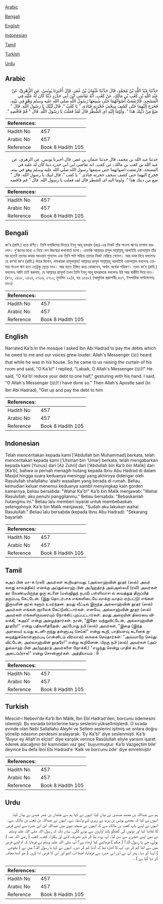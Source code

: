 [Arabic](#arabic)

[Bengali](#bengali)

[English](#english)

[Indonesian](#indonesian)

[Tamil](#tamil)

[Turkish](#turkish)

[Urdu](#urdu)

## Arabic


<div dir="rtl" lang="ar" style={{fontSize:'larger',backgroundColor:'#f8f9fa',padding:20}}>
حَدَّثَنَا عَبْدُ اللَّهِ بْنُ مُحَمَّدٍ، قَالَ حَدَّثَنَا عُثْمَانُ بْنُ عُمَرَ، قَالَ أَخْبَرَنَا يُونُسُ، عَنِ الزُّهْرِيِّ، عَنْ عَبْدِ اللَّهِ بْنِ كَعْبِ بْنِ مَالِكٍ، عَنْ كَعْبٍ، أَنَّهُ تَقَاضَى ابْنَ أَبِي حَدْرَدٍ دَيْنًا كَانَ لَهُ عَلَيْهِ فِي الْمَسْجِدِ، فَارْتَفَعَتْ أَصْوَاتُهُمَا حَتَّى سَمِعَهَا رَسُولُ اللَّهِ صلى الله عليه وسلم وَهْوَ فِي بَيْتِهِ، فَخَرَجَ إِلَيْهِمَا حَتَّى كَشَفَ سِجْفَ حُجْرَتِهِ فَنَادَى ‏"‏ يَا كَعْبُ ‏"‏‏.‏ قَالَ لَبَّيْكَ يَا رَسُولَ اللَّهِ‏.‏ قَالَ ‏"‏ ضَعْ مِنْ دَيْنِكَ هَذَا ‏"‏‏.‏ وَأَوْمَأَ إِلَيْهِ أَىِ الشَّطْرَ قَالَ لَقَدْ فَعَلْتُ يَا رَسُولَ اللَّهِ‏.‏ قَالَ ‏"‏ قُمْ فَاقْضِهِ ‏"‏‏.‏
</div>
<div style={{backgroundColor:'#f8f9fa',padding:20, marginBottom: 10}}><table> <thead> <tr> <th>References:</th> <th></th> </tr> </thead> <tbody><tr><td>Hadith No</td><td>457</td></tr><tr><td>Arabic No</td><td>457</td></tr><tr><td>Reference</td><td>Book 8 Hadith 105</td></tr></tbody></table></div>


<div dir="rtl" lang="ar" style={{fontSize:'larger',backgroundColor:'#f8f9fa',padding:20}}>
حدثنا عبد الله بن محمد، قال حدثنا عثمان بن عمر، قال اخبرنا يونس، عن الزهري، عن عبد الله بن كعب بن مالك، عن كعب، انه تقاضى ابن ابي حدرد دينا كان له عليه في المسجد، فارتفعت اصواتهما حتى سمعها رسول الله صلى الله عليه وسلم وهو في بيته، فخرج اليهما حتى كشف سجف حجرته فنادى " يا كعب ". قال لبيك يا رسول الله. قال " ضع من دينك هذا ". واوما اليه اى الشطر قال لقد فعلت يا رسول الله. قال " قم فاقضه
</div>
<div style={{backgroundColor:'#f8f9fa',padding:20, marginBottom: 10}}><table> <thead> <tr> <th>References:</th> <th></th> </tr> </thead> <tbody><tr><td>Hadith No</td><td>457</td></tr><tr><td>Arabic No</td><td>457</td></tr><tr><td>Reference</td><td>Book 8 Hadith 105</td></tr></tbody></table></div>

## Bengali


<div dir="ltr" lang="bn" style={{fontSize:'larger',backgroundColor:'#f8f9fa',padding:20}}>
কা‘ব (রাযি.) হতে বর্ণিত। তিনি মসজিদের ভিতরে ইবনু আবূ হাদরাদ (রাঃ)-এর নিকট তাঁর পাওনা ঋণের তাগাদা করলেন। দু’জনের মধ্যে এ নিয়ে বেশ উচ্চস্বরে কথাবার্তা হলো। এমনকি আল্লাহর রাসূল সাল্লাল্লাহু আলাইহি ওয়াসাল্লাম তাঁর ঘর হতেই তাদের কথার আওয়ায শুনলেন এবং তিনি পর্দা সরিয়ে তাদের নিকট বেরিয়ে গেলেন। আর ডাক দিয়ে বললেনঃ হে কা‘ব! কা‘ব (রাযি.) উত্তর দিলেন, লাববায়ক রাসূলাল্লাহ! আল্লাহর রাসূল সাল্লাল্লাহু আলাইহি ওয়াসাল্লাম বললেনঃ তোমার পাওনা ঋণ হতে এতটুকু ছেড়ে দাও। আর হাতে ইঙ্গিত করে বোঝালেন, অর্থাৎ অর্ধেক পরিমাণ। তখন কা‘ব (রাযি.) বললেনঃ আমি তাই করলাম, হে আল্লাহর রাসূল! তখন তিনি ইবনু আবূ হাদরাদকে বললেনঃ উঠ আর বাকীটা দিয়ে দাও। (৪৭১, ২৪১৮, ২৪২৪, ২৭০৬, ২৭১০; মুসলিম ২২/৪, হাঃ ১৫৫৮) (আধুনিক প্রকাশনীঃ ৪৩৭, ইসলামিক ফাউন্ডেশনঃ ৪৪৩)
</div>
<div style={{backgroundColor:'#f8f9fa',padding:20, marginBottom: 10}}><table> <thead> <tr> <th>References:</th> <th></th> </tr> </thead> <tbody><tr><td>Hadith No</td><td>457</td></tr><tr><td>Arabic No</td><td>457</td></tr><tr><td>Reference</td><td>Book 8 Hadith 105</td></tr></tbody></table></div>

## English


<div dir="ltr" lang="en" style={{fontSize:'larger',backgroundColor:'#f8f9fa',padding:20}}>
Narrated Ka'b:In the mosque l asked Ibn Abi Hadrad to pay the debts which he owed to me and our voices grew louder. Allah's Messenger (ﷺ) heard that while he was in his house. So he came to us raising the curtain of his room and said, "O Ka'b!" I replied, "Labaik, O Allah's Messenger (ﷺ)!" He said, "O Ka'b! reduce your debt to one half," gesturing with his hand. I said, "O Allah's Messenger (ﷺ)! I have done so." Then Allah's Apostle said (to Ibn Abi Hadrad), "Get up and pay the debt to him
</div>
<div style={{backgroundColor:'#f8f9fa',padding:20, marginBottom: 10}}><table> <thead> <tr> <th>References:</th> <th></th> </tr> </thead> <tbody><tr><td>Hadith No</td><td>457</td></tr><tr><td>Arabic No</td><td>457</td></tr><tr><td>Reference</td><td>Book 8 Hadith 105</td></tr></tbody></table></div>

## Indonesian


<div dir="ltr" lang="id" style={{fontSize:'larger',backgroundColor:'#f8f9fa',padding:20}}>
Telah menceritakan kepada kami ['Abdullah bin Muhammad] berkata, telah menceritakan kepada kami ['Utsman bin 'Umar] berkata, telah mengabarkan kepada kami [Yunus] dari [Az Zuhri] dari ['Abdullah bin Ka'b bin Malik] dari [Ka'b], bahwa ia pernah menagih hutang kepada Ibnu Abu Hadrad di dalam Masjid hingga suara keduanya meninggi yang akhirnya didengar oleh Rasulullah shallallahu 'alaihi wasallam yang berada di rumah. Beliau kemudian keluar menemui keduanya sambil menyingkap kain gorden kamarnya, beliau bersabda: "Wahai Ka'b!" Ka'b bin Malik menjawab: "Wahai Rasulullah, aku penuhi panggilanmu." Beliau bersabda: "Bebaskanlah hutangmu ini." Beliau lalu memberi isyarat untuk membebaskan setengahnya. Ka'b bin Malik menjawab, "Sudah aku lakukan wahai Rasulullah." Beliau lalu bersabda (kepada Ibnu Abu Hadrad): "Sekarang bayarlah
</div>
<div style={{backgroundColor:'#f8f9fa',padding:20, marginBottom: 10}}><table> <thead> <tr> <th>References:</th> <th></th> </tr> </thead> <tbody><tr><td>Hadith No</td><td>457</td></tr><tr><td>Arabic No</td><td>457</td></tr><tr><td>Reference</td><td>Book 8 Hadith 105</td></tr></tbody></table></div>

## Tamil


<div dir="ltr" lang="ta" style={{fontSize:'larger',backgroundColor:'#f8f9fa',padding:20}}>
கஅப் பின் மா-க் (ரலி) அவர்கள் கூறியதாவது: (அல்லாஹ்வின் தூதர் (ஸல்) அவர் களது காலத்தில்) எனக்கு அப்துல்லாஹ் பின் அபீஹத்ரத் அல்அஸ்லமீ (ரலி) அவர்கள் தர வேண்டியிருந்த ஒரு கடனை (மஸ்ஜிதுந் நபவீ) பள்ளிவாச-ல் வைத்துத் திருப்பித் தரும்படி கேட்டேன். (இது தொடர்பாக எங்களிடையே வாக்கு வாதம் ஏற்பட்டு) எங்கள் இருவரின் குரல் களும் உயர்ந்தன. தமது வீட்டில் இருந்த அல்லாஹ்வின் தூதர் (ஸல்) அவர்கள் எங்கள் குரலைக் கேட்டுவிட்டார்கள். எனவே, அல்லாஹ்வின் தூதர் (ஸல்) அவர்கள் எங்களிருவரையும் நோக்கிப் புறப்பட்டார்கள். தமது அறையின் திரையை விலக்கி, ‘கஅப்!’ என்று அழைத்தார்கள். நான், “இதோ வந்துவிட்டேன், அல்லாஹ்வின் தூதரே!” என்று பதிலளித்தேன். அப்போது நபி (ஸல்) அவர்கள், “இதை (இந்த அளவை) உமது கடனி-ருந்து தள்ளுபடி செய்க!” என்று கூறி, பாதியளவு கடனைக் குறைத்துக்கொள்ளும்படி (என்னிடம் விரலால்) சைகை செய்தார்கள். “அவ்வாறே செய்துவிட்டேன், அல்லாஹ்வின் தூதரே!” என்று கூறினேன். பிறகு நபி (ஸல்) அவர்கள் (அப்துல்லாஹ் பின் அபீஹத்ரத் அவர்களை நோக்கி,) “எழுந்து சென்று பாதிக் கடனை அடைப்பீராக!” என்று சொன்னார்கள். அத்தியாயம் : 8
</div>
<div style={{backgroundColor:'#f8f9fa',padding:20, marginBottom: 10}}><table> <thead> <tr> <th>References:</th> <th></th> </tr> </thead> <tbody><tr><td>Hadith No</td><td>457</td></tr><tr><td>Arabic No</td><td>457</td></tr><tr><td>Reference</td><td>Book 8 Hadith 105</td></tr></tbody></table></div>

## Turkish


<div dir="ltr" lang="tr" style={{fontSize:'larger',backgroundColor:'#f8f9fa',padding:20}}>
Mescid-i Nebevî'de Ka'b İbn Mâlik, İbn Ebî Hadrad'den, borcunu ödemesini istemişti. Bu esnada birbirlerine karşı seslerini yükseltmişlerdi. O sırada evinde olan Nebi Sallallahu Aleyhi ve Sellem seslerini işitmiş ve onlara doğru yönelip odasının perdesini aralayarak: 'Ey Ka'b!' diye seslenmişti. Ka'b 'Buyur ey Allah'ın elçisi!' diye karşılık verince Rasûlullah eliyle yarısını işaret ederek alacağının bir kısmından vaz geç' buyurmuştur. Ka'b Vaz­geçtim bile' deyince bu defa İbni Ebi Hadrad'e 'Kalk ve borcunu öde' diye em­retmiştir
</div>
<div style={{backgroundColor:'#f8f9fa',padding:20, marginBottom: 10}}><table> <thead> <tr> <th>References:</th> <th></th> </tr> </thead> <tbody><tr><td>Hadith No</td><td>457</td></tr><tr><td>Arabic No</td><td>457</td></tr><tr><td>Reference</td><td>Book 8 Hadith 105</td></tr></tbody></table></div>

## Urdu


<div dir="rtl" lang="ur" style={{fontSize:'larger',backgroundColor:'#f8f9fa',padding:20}}>
ہم سے عبداللہ بن محمد مسندی نے بیان کیا، انہوں نے کہا ہم سے عثمان بن عمر عبدی نے بیان کیا، انہوں نے کہا کہ مجھے یونس بن یزید نے زہری کے واسطہ سے، انہوں نے عبداللہ بن کعب بن مالک سے، انہوں نے اپنے باپ کعب بن مالک سے کہ انھوں نے مسجد نبوی میں عبداللہ ابن ابی حدرد سے اپنے قرض کا تقاضا کیا اور دونوں کی گفتگو بلند آوازوں سے ہونے لگی۔ یہاں تک کہ رسول اللہ صلی اللہ علیہ وسلم نے بھی اپنے حجرے سے سن لیا۔ آپ پردہ ہٹا کر باہر تشریف لائے اور پکارا۔ کعب، کعب ( رضی اللہ عنہ ) بولے، جی یا رسول اللہ! ( حکم ) فرمائیے کیا ارشاد ہے؟ آپ صلی اللہ علیہ وسلم نے فرمایا کہ تم اپنے قرض میں سے اتنا کم کر دو۔ آپ کا اشارہ تھا کہ آدھا کم کر دیں۔ انہوں نے کہا یا رسول اللہ! میں نے ( بخوشی ) ایسا کر دیا۔ پھر آپ نے ابن ابی حدرد سے فرمایا، اچھا اب اٹھو اور اس کا قرض ادا کرو۔ ( جو آدھا معاف کر دیا گیا ہے ) ۔
</div>
<div style={{backgroundColor:'#f8f9fa',padding:20, marginBottom: 10}}><table> <thead> <tr> <th>References:</th> <th></th> </tr> </thead> <tbody><tr><td>Hadith No</td><td>457</td></tr><tr><td>Arabic No</td><td>457</td></tr><tr><td>Reference</td><td>Book 8 Hadith 105</td></tr></tbody></table></div>